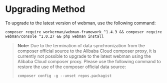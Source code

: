 # Upgrading Method

To upgrade to the latest version of webman, use the following command:
```
composer require workerman/webman-framework ^1.4.3 && composer require webman/console ^1.0.27 && php webman install
```

> **Note:**
> Due to the termination of data synchronization from the composer official source to the Alibaba Cloud composer proxy, it is currently not possible to upgrade to the latest webman using the Alibaba Cloud composer proxy. Please use the following command to restore the use of the composer official data source:
> ```
> composer config -g --unset repos.packagist
> ```
